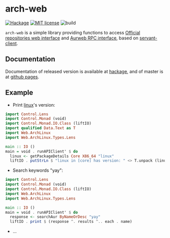 # arch-web

[![Hackage](https://img.shields.io/hackage/v/arch-web.svg?logo=haskell)](https://hackage.haskell.org/package/arch-web)
[![MIT license](https://img.shields.io/badge/license-MIT-blue.svg)](LICENSE)
![build](https://github.com/berberman/arch-web/workflows/build/badge.svg)


`arch-web` is a simple library providing functions to access [Official repositories web interface](https://wiki.archlinux.org/index.php/Official_repositories_web_interface) and [Aurweb RPC interface](https://wiki.archlinux.org/index.php/Aurweb_RPC_interface), based on [servant-client](https://hackage.haskell.org/package/servant-client).

## Documentation

Documentation of released version is available at [hackage](https://hackage.haskell.org/package/arch-web),
and of master is at [github pages](https://berberman.github.io/arch-web).

## Example

* Print [linux](https://archlinux.org/packages/core/x86_64/linux/)'s version:

```haskell
import Control.Lens
import Control.Monad (void)
import Control.Monad.IO.Class (liftIO)
import qualified Data.Text as T
import Web.ArchLinux
import Web.ArchLinux.Types.Lens

main :: IO ()
main = void . runAPIClient' $ do
  linux <- getPackageDetails Core X86_64 "linux"
  liftIO . putStrLn $ "linux in [core] has version: " <> T.unpack (linux ^. pkgver)
```

* Search keywords "yay":

```haskell
import Control.Lens 
import Control.Monad (void)
import Control.Monad.IO.Class (liftIO)
import Web.ArchLinux
import Web.ArchLinux.Types.Lens

main :: IO ()
main = void . runAPIClient' $ do
  response <- searchAur ByNameOrDesc "yay"
  liftIO . print $ (response ^. results ^.. each . name)
```

* ...

